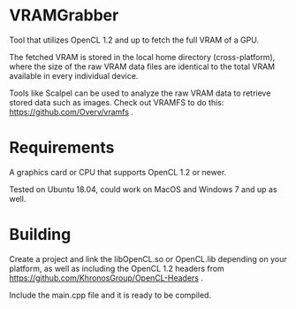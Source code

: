 # VRAMGrabber
Tool that utilizes OpenCL 1.2 and up to fetch the full VRAM of a GPU.

The fetched VRAM is stored in the local home directory (cross-platform), where the size of the raw VRAM data files are identical to the total VRAM available in every individual device.

Tools like Scalpel can be used to analyze the raw VRAM data to retrieve stored data such as images. Check out VRAMFS to do this: https://github.com/Overv/vramfs .

# Requirements
A graphics card or CPU that supports OpenCL 1.2 or newer.

Tested on Ubuntu 18.04, could work on MacOS and Windows 7 and up as well.

# Building
Create a project and link the libOpenCL.so or OpenCL.lib depending on your platform, as well as including the OpenCL 1.2 headers from https://github.com/KhronosGroup/OpenCL-Headers .

Include the main.cpp file and it is ready to be compiled.
